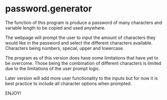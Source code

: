 # password.generator

The function of this program is produce a password of many characters and variable 
length to be copied and used anywhere.

The webpage will prompt the user to input the amount of characters they would like 
in the password and select the different characters available. Characters being 
numbers, special, upper and lowercase. 

The program as of this version does have some limitations that have yet to be 
overcome. Those being the combination of different characters is limited due to the 
limitations of the user prompt logic. 

Later version will add more user functionality to the inputs but for now it is 
best practice to include all character options when prompted. 

ENJOY!

